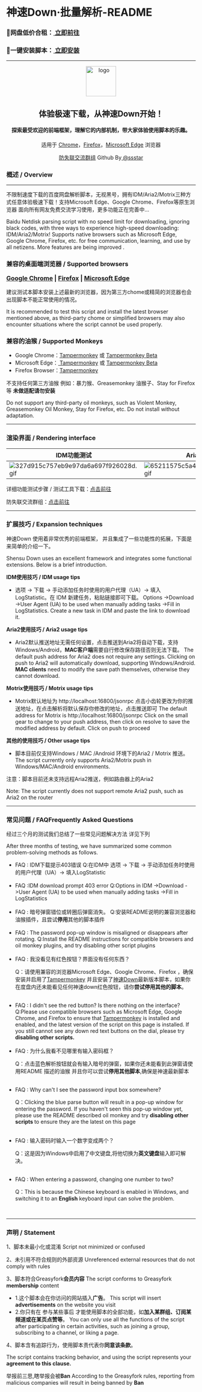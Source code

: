 <h1>神速Down·批量解析-README <img src="https://img.shields.io/badge/MIT-License-brightgreen.svg?style=popout-square" alt=""> <img src="https://img.shields.io/badge/Tampermonkey-5.0.1-red.svg?style=popout-square" alt=""> <img src="https://img.shields.io/badge/Tampermonkey-Beta-red.svg?style=popout-square" alt=""></h1>
<h3>🛒网盘低价合租：<a href="https://ass.coxpan.com/"> 立即前往</a> </h3>
<h3>🧩一键安装脚本：<a href="https://oa.assco.cn/ssdown.user.js?t=sdbifbuise"> 立即安装</a> </h3>
<hr>
<div align="center">
    <img alt="logo" src="https://vitejs.dev/logo-with-shadow.png" style="height: 80px">
</div>
<div align="center">
    <h2>体验极速下载，从神速Down开始！</h2>
    <h4>探索最受欢迎的前端框架，理解它的内部机制，带大家体验使用脚本的乐趣。</h4>
  <p align="center">适用于 <a href="https://www.google.cn/intl/zh-CN/chrome/next-steps.html?platform=linux&amp;installdataindex=empty&amp;defaultbrowser=0" rel="nofollow">Chrome</a>，<a href="https://www.firefox.com.cn/" rel="nofollow">Firefox</a>，<a href="https://www.microsoft.com/zh-cn/edge?form=MA13FJ" rel="nofollow">Microsoft Edge</a> 浏览器</p>
<p align="center"><a href="https://t.me/+B1PiSmBGPIw0MTYx" >防失联交流群组</a>  Github By<a href="https://github.com/AFANOOO/sspan"> @ssstar</a> </p>
</div>

<h3>概述 / Overview</h3>
<hr>
<p>不限制速度下载的百度网盘解析脚本，无视黑号，拥有IDM/Aria2/Motrix三种方式任意体验极速下载！支持Microsoft Edge、Google Chrome、Firefox等原生浏览器 面向所有网友免费交流学习使用，更多功能正在完善中...</p>
<p>Baidu Netdisk parsing script with no speed limit for downloading, ignoring black codes, with three ways to experience high-speed downloading: IDM/Aria2/Motrix! Supports native browsers such as Microsoft Edge, Google Chrome, Firefox, etc. for free communication, learning, and use by all netizens. More features are being improved .</p>


<h3> 兼容的桌面端浏览器 / Supported browsers

<a href="https://www.google.cn/intl/zh-CN/chrome/" rel="nofollow">Google Chrome</a> | <a href="https://www.firefox.com.cn/" rel="nofollow">Firefox</a> | <a href="https://www.microsoft.com/zh-cn/edge?form=MA13FJ" rel="nofollow">Microsoft Edge</a></h3>
<p>建议测试本脚本安装上述最新的浏览器，因为第三方chome或精简的浏览器也会出现脚本不能正常使用的情况。</p>
<p>It is recommended to test this script and install the latest browser mentioned above, as third-party chome or simplified browsers may also encounter situations where the script cannot be used properly.</p>

<h3> 兼容的油猴 / Supported Monkeys</h3>
<div><ul><li>Google Chrome：<a href="https://www.123pan.com/s/Ui7DVv-CXRHA.html">Tampermonkey</a> 或 <a href="https://www.123pan.com/s/Ui7DVv-NXRHA.html" rel="nofollow">Tampermonkey Beta</a></li><li>Microsoft Edge：<a href="https://microsoftedge.microsoft.com/addons/detail/tampermonkey/iikmkjmpaadaobahmlepeloendndfphd" rel="nofollow"> Tampermonkey</a> 或 <a href="https://microsoftedge.microsoft.com/addons/detail/%E7%AF%A1%E6%94%B9%E7%8C%B4%E6%B5%8B%E8%AF%95%E7%89%88/fcmfnpggmnlmfebfghbfnillijihnkoh">Tampermonkey Beta</a><br></li><li>Firefox Browser：<a href="https://addons.mozilla.org/firefox/addon/tampermonkey/">Tampermonkey</a><br></li></ul></div>
<p>不支持任何第三方油猴 例如：暴力猴、Greasemonkey 油猴子、Stay for Firefox等 <strong>未做适配请勿安装</strong></p>
<p>Do not support any third-party oil monkeys, such as Violent Monkey, Greasemonkey Oil Monkey, Stay for Firefox, etc. Do not install without adaptation.</p>
<hr>
<h3>渲染界面 / Rendering interface</h3>
<table><thead>
<tr>
<th>IDM功能测试</th>
<th>Aria2功能测试</th>
</tr>
</thead><tbody>
<tr>
<td><img src="https://ice.frostsky.com/2024/04/16/327d915c757eb9e97da6a697f926028d.gif" alt="327d915c757eb9e97da6a697f926028d.gif" border="0"></td>
<td><img src="https://ice.frostsky.com/2024/04/16/65211575c5a47699f60cbf10fecd3bfb.gif" alt="65211575c5a47699f60cbf10fecd3bfb.gif" border="0"></td>
</tr>
</tbody></table>
<p>详细功能测试步骤 / 测试工具下载：<a href="http://sswpdd.xyz/doc/doc.html" rel="nofollow">点击前往</a></p>
<p>防失联交流群组：<a href="https://t.me/+B1PiSmBGPIw0MTYx" rel="nofollow">点击前往</a></p>
<hr>
<h3>扩展技巧 / Expansion techniques</h3>
<p>神速Down 使用着非常优秀的前端框架， 并且集成了一些功能性的拓展，下面是来简单的介绍一下。</p><p>Shensu Down uses an excellent framework and integrates some functional extensions. Below is a brief introduction.</p>

<strong>IDM使用技巧 / IDM usage tips</strong>
<ul><li>选项 -> 下载 -> 手动添加任务时使用的用户代理（UA）-> 填入 LogStatistic。在 IDM 新建任务，粘贴链接即可下载。
<font>Options ->Download ->User Agent (UA) to be used when manually adding tasks ->Fill in LogStatistics. Create a new task in IDM and paste the link to download it.</font></li></ul>

<strong>Aria2使用技巧 / Aria2 usage tips</strong>
<ul><li>Aria2默认推送地址无需任何设置，点击推送到Aria2将自动下载，支持Windows/Android，<strong>MAC客户端</strong>需要自行修改保存路径否则无法下载。</font>
<font>The default push address for Aria2 does not require any settings. Clicking on push to Aria2 will automatically download, supporting Windows/Android. <strong>MAC clients</strong> need to modify the save path themselves, otherwise they cannot download.</font></li></ul>

<strong>Motrix使用技巧 / Motrix usage tips</strong>
<ul><li>Motrix默认地址为 http://localhost:16800/jsonrpc 点击小齿轮更改为你的推送地址，在点击解析将默认保存你修改的地址，点击推送即可</font>
<font>The default address for Motrix is http://localhost:16800/jsonrpc Click on the small gear to change to your push address, then click on resolve to save the modified address by default. Click on push to proceed</font></li></ul>

<strong>其他的使用技巧 / Other usage tips</strong>
<ul><li>脚本目前仅支持Windows / MAC /Android 环境下的Aria2 / Motrix 推送。</font>
<font>The script currently only supports Aria2/Motrix push in Windows/MAC/Android environments.</font>
</ul>

<p>注意：脚本目前还未支持远程Aria2推送，例如路由器上的Aria2</p>
<p>Note: The script currently does not support remote Aria2 push, such as Aria2 on the router</p>

<hr>
<h3>常见问题 / FAQFrequently Asked Questions</h3>
<p>经过三个月的测试我们总结了一些常见问题解决方法 详见下列</p>
<p>After three months of testing, we have summarized some common problem-solving methods as follows.</p>
<ul>
<li>FAQ : IDM下载提示403错误
 <font>Q:在IDM中 选项 -> 下载 -> 手动添加任务时使用的用户代理（UA）-> 填入LogStatistic </font></li>
<br>
<li>FAQ :IDM download prompt 403 error
 <font>Q:Options in IDM ->Download ->User Agent (UA) to be used when manually adding tasks ->Fill in LogStatistics </font>
</li>
<br>
<li>FAQ : 暗号弹窗错位或转圈后弹窗消失。
<font>Q:安装README说明的兼容浏览器和油猴插件，且尝试<strong>停用</strong>其他的脚本插件</font></li>
<br>
<li>FAQ : The password pop-up window is misaligned or disappears after rotating.
<font>Q:Install the README instructions for compatible browsers and oil monkey plugins, and try disabling other script plugins</font></li>
<br>
<li>FAQ : 我没看见有红色按钮？界面没有任何东西？
<font><p>Q：请使用兼容的浏览器Microsoft Edge、Google Chrome、Firefox ，确保安装并启用了<a href="https://chrome.google.com/webstore/detail/tampermonkey/dhdgffkkebhmkfjojejmpbldmpobfkfo">Tampermonkey</a> 并且安装了<a href="https://greasyfork.org/zh-CN/scripts/480255-神速down">神速Down</a>最新版本脚本，如果你在度盘内还未能看见任何神速down红色按钮，请你<strong>尝试停用其他的脚本</strong>。</p></font></li>
<br>
<li>FAQ : I didn't see the red button? Is there nothing on the interface?
<font>Q:Please use compatible browsers such as Microsoft Edge, Google Chrome, and Firefox to ensure that <a href="https://chrome.google.com/webstore/detail/tampermonkey/dhdgffkkebhmkfjojejmpbldmpobfkfo">Tampermonkey</a> is installed and enabled, and the latest version of the script on this page is installed. If you still cannot see any down red text buttons on the dial, please try <strong> disabling other scripts.</strong></font></li>
<br>
<li>FAQ : 为什么我看不见哪里有输入密码框？
<font><p>Q：点击蓝色解析按钮就会有输入暗号的弹窗，如果你还未能看到此弹窗请使用README 描述的油猴 并且你可以尝试<strong>停用其他脚本</strong>,确保是神速最新脚本</p></font></li>
<br>
<li>FAQ : Why can't I see the password input box somewhere?
<font><p>Q：Clicking the blue parse button will result in a pop-up window for entering the password. If you haven't seen this pop-up window yet, please use the README described oil monkey and try <strong> disabling other scripts </strong>to ensure they are the latest on this page</p></font></li>
<br>
<li>FAQ : 输入密码时输入一个数字变成两个？
<font><p>Q：这是因为Windows中启用了中文键盘,将他切换为<strong>英文键盘</strong>输入即可解决。</p></font></li>
<br>
<li>FAQ : When entering a password, changing one number to two?
<font><p>Q：This is because the Chinese keyboard is enabled in Windows, and switching it to an <strong>English</strong> keyboard input can solve the problem.</p></font></li>
<br>
</ul>
<hr>
<h3>声明 / Statement</h3>
<p>1、脚本未最小化或混淆  Script not minimized or confused</p>
<p>2、未引用不符合规则的外部资源 Unreferenced external resources that do not comply with rules</p>
<p>3、脚本符合Greasyfork<strong>会员内容</strong> The script conforms to Greasyfork <strong>membership</strong> content</strong>
<ul><li>1.这个脚本会在你访问的网站插入<strong>广告</strong>。 
This script will insert <strong>advertisements</strong> on the website you visit</li>
<li>2.你只有在 参与某些事后 才能使用脚本的全部功能，如<strong>加入某群组、订阅某频道或在某页点赞等</strong>。 
You can only use all the functions of the script after participating in certain activities, such as joining a group, subscribing to a channel, or liking a page.</li></ul>
<p>4、脚本含有追踪行为，使用脚本责代表你<strong>同意该条款</strong>。</p>
<p>The script contains tracking behavior, and using the script represents your <strong>agreement to this clause.</strong></p>
<p>举报前三思,瞎举报会被<strong>Ban</strong>
According to the Greasyfork rules, reporting from malicious companies will result in being banned by <strong>Ban</strong></p>
